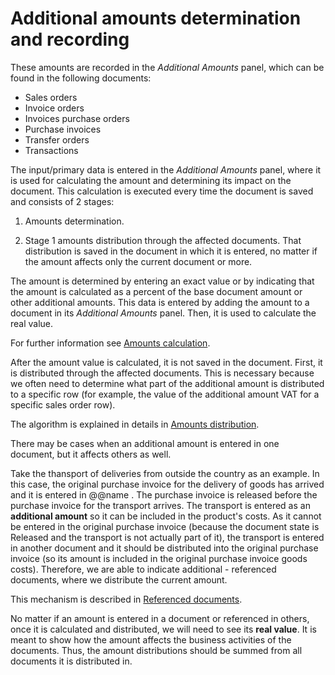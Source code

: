 # Additional amounts determination and recording

These amounts are recorded in the *Аdditional Amounts* panel, which can be found in the following documents: 

- Sales orders
- Invoice orders
- Invoices purchase orders
- Purchase invoices
- Transfer orders
- Transactions 

The input/primary data is entered in the _*Additional Amounts*_ panel, where it is used for calculating the amount and determining its impact on the document. This calculation is executed every time the document is saved and consists of 2 stages:

1. Amounts determination.

2. Stage 1 amounts distribution through the affected documents. That distribution is saved in the document in which it is entered, no matter if the amount affects only the current document or more.
  
The amount is determined by entering an exact value or by indicating that the amount is calculated as a percent of the base document amount or other additional amounts. This data is entered by adding the amount to a document in its *Additional Amounts* panel. Then, it is used to calculate the real value. 

For further information see [Amounts calculation](https://docs.erp.net/tech/advanced/document-amounts/amounts-calculation/index.html).
  
After the amount value is calculated, it is not saved in the document. First, it is distributed through the affected documents. This is necessary because we often need to determine what part of the additional amount is distributed to a specific row (for example, the value of the additional amount VAT for a specific sales order row).

The algorithm is explained in details in [Amounts distribution](https://docs.erp.net/tech/advanced/document-amounts/amounts-distribution/index.html).

There may be cases when an additional amount is entered in one document, but it affects others as well. 

Take the thansport of deliveries from outside the country as an example. In this case, the original purchase invoice for the delivery of goods has arrived and it is entered in @@name . The purchase invoice is released before the purchase invoice for the transport arrives. The transport is entered as an **additional amount** so it can be included in the product's costs. As it cannot be entered in the original purchase invoice (because the document state is Released and the transport is not actually part of it), the transport is entered in another document and it should be distributed into the original purchase invoice (so its amount is included in the original purchase invoice goods costs). Therefore, we are able to indicate additional - referenced documents, where we distribute the current amount. 

This mechanism is described in [Referenced documents](https://docs.erp.net/tech/advanced/document-amounts/referenced-documents.html).

No matter if an amount is entered in a document or referenced in others, once it is calculated and distributed, we will need to see its **real value**. It is meant to show how the amount affects the business activities of the documents. Thus, the amount distributions should be summed from all documents it is distributed in.
